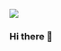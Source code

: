 <a href="http://dmilinux.uqtr.ca/mi334/portfolio/index.html" target="blank"><img align="center" src="https://raw.githubusercontent.com/goabstract/Awesome-Design-Tools/master/Media/Awesome%20Design%20Plugins.png"/></a>

### Hi there 👋

<!--
**Ertholin/Ertholin** is a ✨ _special_ ✨ repository because its `README.md` (this file) appears on your GitHub profile.

Here are some ideas to get you started:

- 🔭 I’m currently working on ...
- 🌱 I’m currently learning ...
- 👯 I’m looking to collaborate on ...
- 🤔 I’m looking for help with ...
- 💬 Ask me about ...
- 📫 How to reach me: ...
- 😄 Pronouns: ...
- ⚡ Fun fact: ...
-->
